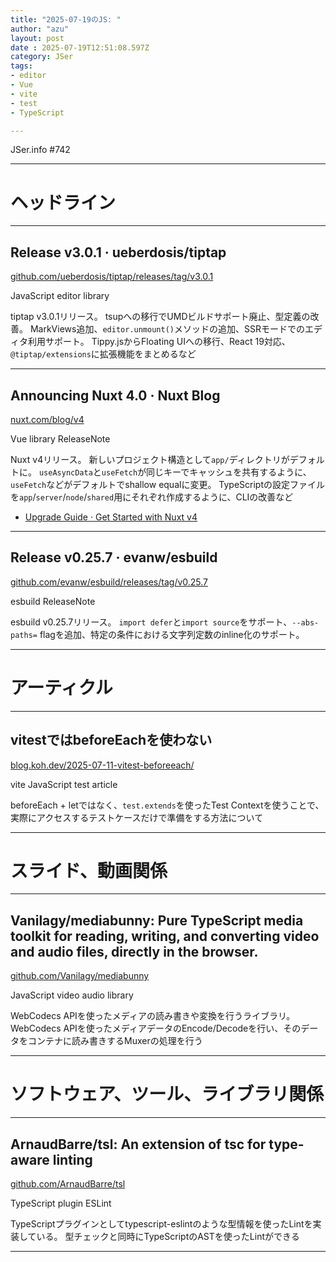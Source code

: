 ```yaml
---
title: "2025-07-19のJS: "
author: "azu"
layout: post
date : 2025-07-19T12:51:08.597Z
category: JSer
tags:
- editor
- Vue
- vite
- test
- TypeScript

---
```


JSer.info #742

----

<h1 class="site-genre">ヘッドライン</h1>

----

## Release v3.0.1 · ueberdosis/tiptap
[github.com/ueberdosis/tiptap/releases/tag/v3.0.1](https://github.com/ueberdosis/tiptap/releases/tag/v3.0.1 "Release v3.0.1 · ueberdosis/tiptap")
<p class="jser-tags jser-tag-icon"><span class="jser-tag">JavaScript</span> <span class="jser-tag">editor</span> <span class="jser-tag">library</span></p>

tiptap v3.0.1リリース。
tsupへの移行でUMDビルドサポート廃止、型定義の改善。
MarkViews追加、`editor.unmount()`メソッドの追加、SSRモードでのエディタ利用サポート。
Tippy.jsからFloating UIへの移行、React 19対応、`@tiptap/extensions`に拡張機能をまとめるなど


----

## Announcing Nuxt 4.0 · Nuxt Blog
[nuxt.com/blog/v4](https://nuxt.com/blog/v4 "Announcing Nuxt 4.0 · Nuxt Blog")
<p class="jser-tags jser-tag-icon"><span class="jser-tag">Vue</span> <span class="jser-tag">library</span> <span class="jser-tag">ReleaseNote</span></p>

Nuxt v4リリース。
新しいプロジェクト構造として`app/`ディレクトリがデフォルトに。
`useAsyncData`と`useFetch`が同じキーでキャッシュを共有するように、`useFetch`などがデフォルトでshallow equalに変更。
TypeScriptの設定ファイルを`app`/`server`/`node`/`shared`用にそれぞれ作成するように、CLIの改善など

- [Upgrade Guide · Get Started with Nuxt v4](https://nuxt.com/docs/4.x/getting-started/upgrade "Upgrade Guide · Get Started with Nuxt v4")

----

## Release v0.25.7 · evanw/esbuild
[github.com/evanw/esbuild/releases/tag/v0.25.7](https://github.com/evanw/esbuild/releases/tag/v0.25.7 "Release v0.25.7 · evanw/esbuild")
<p class="jser-tags jser-tag-icon"><span class="jser-tag">esbuild</span> <span class="jser-tag">ReleaseNote</span></p>

esbuild v0.25.7リリース。
`import defer`と`import source`をサポート、`--abs-paths=` flagを追加、特定の条件における文字列定数のinline化のサポート。


----
<h1 class="site-genre">アーティクル</h1>

----

## vitestではbeforeEachを使わない
[blog.koh.dev/2025-07-11-vitest-beforeeach/](https://blog.koh.dev/2025-07-11-vitest-beforeeach/ "vitestではbeforeEachを使わない")
<p class="jser-tags jser-tag-icon"><span class="jser-tag">vite</span> <span class="jser-tag">JavaScript</span> <span class="jser-tag">test</span> <span class="jser-tag">article</span></p>

beforeEach + letではなく、`test.extends`を使ったTest Contextを使うことで、実際にアクセスするテストケースだけで準備をする方法について


----
<h1 class="site-genre">スライド、動画関係</h1>

----

## Vanilagy/mediabunny: Pure TypeScript media toolkit for reading, writing, and converting video and audio files, directly in the browser.
[github.com/Vanilagy/mediabunny](https://github.com/Vanilagy/mediabunny "Vanilagy/mediabunny: Pure TypeScript media toolkit for reading, writing, and converting video and audio files, directly in the browser.")
<p class="jser-tags jser-tag-icon"><span class="jser-tag">JavaScript</span> <span class="jser-tag">video</span> <span class="jser-tag">audio</span> <span class="jser-tag">library</span></p>

WebCodecs APIを使ったメディアの読み書きや変換を行うライブラリ。
WebCodecs APIを使ったメディアデータのEncode/Decodeを行い、そのデータをコンテナに読み書きするMuxerの処理を行う


----
<h1 class="site-genre">ソフトウェア、ツール、ライブラリ関係</h1>

----

## ArnaudBarre/tsl: An extension of tsc for type-aware linting
[github.com/ArnaudBarre/tsl](https://github.com/ArnaudBarre/tsl "ArnaudBarre/tsl: An extension of tsc for type-aware linting")
<p class="jser-tags jser-tag-icon"><span class="jser-tag">TypeScript</span> <span class="jser-tag">plugin</span> <span class="jser-tag">ESLint</span></p>

TypeScriptプラグインとしてtypescript-eslintのような型情報を使ったLintを実装している。
型チェックと同時にTypeScriptのASTを使ったLintができる


----
